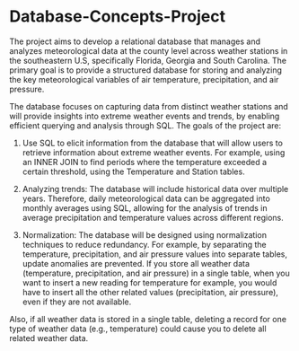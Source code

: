 # Database-Concepts-Project

The project aims to develop a relational database that manages and analyzes meteorological data at the county level across weather stations in the southeastern U.S, specifically Florida, Georgia and South Carolina. The primary goal is to provide a structured database for storing and analyzing the key meteorological variables of air temperature, precipitation, and air pressure. 
 
The database focuses on capturing data from distinct weather stations and will provide insights into extreme weather events and trends, by enabling efficient querying and analysis through SQL. The goals of the project are: 
1.	Use SQL to elicit information from the database that will allow users to retrieve information about extreme weather events. For example, using an INNER JOIN to find periods where the temperature exceeded a certain threshold, using the Temperature and Station tables. 
 
2.	Analyzing trends: The database will include historical data over multiple years. Therefore, daily meteorological data can be aggregated into monthly averages using SQL, allowing for the analysis of trends in average precipitation and temperature values across different regions. 
 
3.	Normalization: The database will be designed using normalization techniques to reduce redundancy. For example, by separating the temperature, precipitation, and air pressure values into separate tables, update anomalies are prevented. If you store all weather data (temperature, precipitation, and air pressure) in a single table, when you want to insert a new reading for temperature for example, you would have to insert all the other related values (precipitation, air pressure), even if they are not available. 
 
Also, if all weather data is stored in a single table, deleting a record for one type of weather data (e.g., temperature) could cause you to delete all related weather data. 
 



